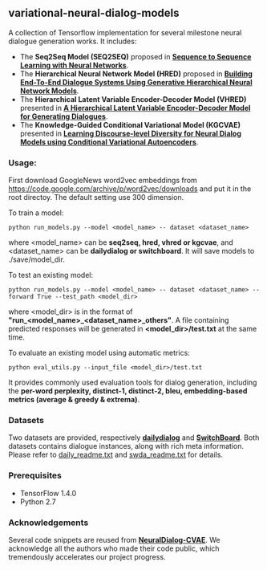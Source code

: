 ## variational-neural-dialog-models

A collection of Tensorflow implementation for several milestone neural dialogue generation works. It includes: 

 - The **Seq2Seq Model (SEQ2SEQ)** proposed in [**Sequence to Sequence Learning with Neural Networks**](https://papers.nips.cc/paper/5346-sequence-to-sequence-learning-with-neural-networks.pdf).
 - The **Hierarchical Neural Network Model (HRED)** proposed in [**Building End-To-End Dialogue Systems Using Generative Hierarchical Neural Network Models**](https://arxiv.org/pdf/1507.04808.pdf).
 - The **Hierarchical Latent Variable Encoder-Decoder Model (VHRED)** presented in [**A Hierarchical Latent Variable Encoder-Decoder Model for Generating Dialogues**](https://arxiv.org/pdf/1605.06069.pdf).
 - The **Knowledge-Guided Conditional Variational Model (KGCVAE)** presented in [**Learning Discourse-level Diversity for Neural Dialog Models using Conditional Variational Autoencoders**](https://arxiv.org/pdf/1703.10960.pdf).
 
 
 ### Usage: 
 
First download GoogleNews word2vec embeddings from https://code.google.com/archive/p/word2vec/downloads and put it in the root directoy. The default setting use 300 dimension.
 
 To train a model: 
 
	python run_models.py --model <model_name> -- dataset <dataset_name>
where <model_name> can be **seq2seq, hred, vhred or kgcvae**, and <dataset_name> can be **dailydialog or switchboard**. It will save models to ./save/model_dir.

 To test an existing model: 
 
	python run_models.py --model <model_name> -- dataset <dataset_name> --forward True --test_path <model_dir>
where <model_dir> is in the format of **"run_<model_name>_<dataset_name>_others"**. A file containing predicted responses will be generated in **<model_dir>/test.txt** at the same time.

 To evaluate an existing model using automatic metrics: 
 
	python eval_utils.py --input_file <model_dir>/test.txt
It provides commonly used evaluation tools for dialog generation, including the **per-word perplexity, distinct-1, distinct-2, bleu, embedding-based metrics (average & greedy & extrema)**.


### Datasets

Two datasets are provided, respectively [**dailydialog**](https://arxiv.org/abs/1710.03957) and [**SwitchBoard**](http://compprag.christopherpotts.net/swda.html). Both datasets contains dialogue instances, along with rich meta information. Please refer to [daily_readme.txt](https://github.com/zheng-yanan/variational-neural-dialog-models/blob/master/data/dailydialog/ReadMe.txt) and [swda_readme.txt](https://github.com/zheng-yanan/variational-neural-dialog-models/blob/master/data/switchboard/ReadMe.txt) for details.

### Prerequisites
 - TensorFlow 1.4.0
 - Python 2.7

### Acknowledgements

Several code snippets are reused from [**NeuralDialog-CVAE**](https://github.com/snakeztc/NeuralDialog-CVAE). We acknowledge all the authors who made their code public, which tremendously accelerates our project progress.
